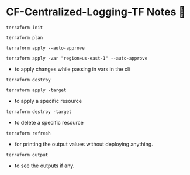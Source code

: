 # CF-Centralized-Logging-TF Notes 📝 

```
terraform init
```

```
terraform plan 
```

```
terraform apply --auto-approve
```

```
terraform apply -var "region=us-east-1" --auto-approve
```
- to apply changes while passing in vars in the cli

```
terraform destroy
```

```
terraform apply -target
```
- to apply a specific resource

```
terraform destroy -target
```
- to delete a specific resource

```
terraform refresh
```
- for printing the output values without deploying anything.

```
terraform output
```
- to see the outputs if any.


